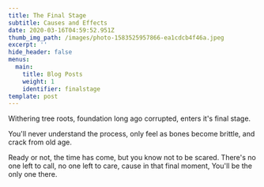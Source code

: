 ```yaml
---
title: The Final Stage
subtitle: Causes and Effects
date: 2020-03-16T04:59:52.951Z
thumb_img_path: /images/photo-1583525957866-ea1cdcb4f46a.jpeg
excerpt: ''
hide_header: false
menus:
  main:
    title: Blog Posts
    weight: 1
    identifier: finalstage
template: post
---
```

Withering tree roots, foundation long ago corrupted, enters it's final stage.  

You'll never understand the process, only feel as bones become brittle, and crack from old age. 

Ready or not, the time has come, but you know not to be scared. There's no one left to call, no one left to care, cause in that final moment, 
You'll be the only one there.